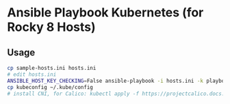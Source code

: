 # Ansible Playbook Kubernetes (for Rocky 8 Hosts)

## Usage

```bash
cp sample-hosts.ini hosts.ini
# edit hosts.ini
ANSIBLE_HOST_KEY_CHECKING=False ansible-playbook -i hosts.ini -k playbook.yml
cp kubeconfig ~/.kube/config
# install CNI, for Calico: kubectl apply -f https://projectcalico.docs.tigera.io/manifests/calico.yaml
```
